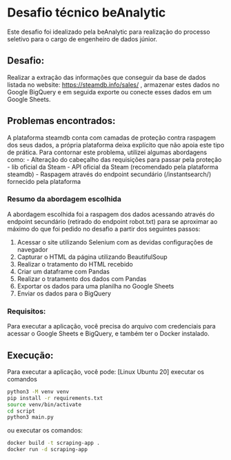 # Desafio técnico beAnalytic

Este desafio foi idealizado pela beAnalytic para realização do processo seletivo para o cargo de engenheiro de dados júnior.

## Desafio:

Realizar a extração das informações que conseguir da base de dados listada no website: https://steamdb.info/sales/ , armazenar estes dados no Google BigQuery e em seguida exporte ou conecte esses dados em um Google Sheets.

## Problemas encontrados:

A plataforma steamdb conta com camadas de proteção contra raspagem dos seus dados, a própria plataforma deixa explícito que não apoia este tipo de prática. Para contornar este problema, utilizei algumas abordagens como: - Alteração do cabeçalho das requisições para passar pela proteção - lib oficial da Steam - API oficial da Steam (recomendado pela plataforma steamdb) - Raspagem através do endpoint secundário (/instantsearch/) fornecido pela plataforma

### Resumo da abordagem escolhida

A abordagem escolhida foi a raspagem dos dados acessando através do endpoint secundário (retirado do endpoint robot.txt) para se aproximar ao máximo do que foi pedido no desafio a partir dos seguintes passos:

1. Acessar o site utilizando Selenium com as devidas configurações de navegador
2. Capturar o HTML da página utilizando BeautifulSoup
3. Realizar o tratamento do HTML recebido
4. Criar um dataframe com Pandas
5. Realizar o tratamento dos dados com Pandas
6. Exportar os dados para uma planilha no Google Sheets
7. Enviar os dados para o BigQuery

### Requisitos:

Para executar a aplicação, você precisa do arquivo com credenciais para acessar o Google Sheets e BigQuery, e também ter o Docker instalado.

## Execução:

Para executar a aplicação, você pode:
[Linux Ubuntu 20] executar os comandos

```sh
python3 -M venv venv
pip install -r requirements.txt
source venv/bin/activate
cd script
python3 main.py
```

ou executar os comandos:

```sh
docker build -t scraping-app .
docker run -d scraping-app
```
